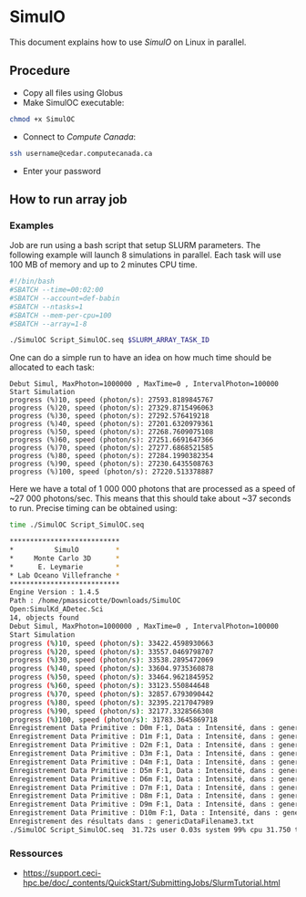 # SimulO

This document explains how to use *SimulO* on Linux in parallel.

## Procedure

- Copy all files using Globus
- Make SimulOC executable:

```bash
chmod +x SimulOC
```

- Connect to *Compute Canada*:

```bash
ssh username@cedar.computecanada.ca
```

- Enter your password

## How to run array job

### Examples

Job are run using a bash script that setup SLURM parameters. The following example will launch 8 simulations in parallel. Each task will use 100 MB of memory and up to 2 minutes CPU time.

```bash
#!/bin/bash
#SBATCH --time=00:02:00
#SBATCH --account=def-babin
#SBATCH --ntasks=1
#SBATCH --mem-per-cpu=100
#SBATCH --array=1-8

./SimulOC Script_SimulOC.seq $SLURM_ARRAY_TASK_ID
```

One can do a simple run to have an idea on how much time should be allocated to each task:

```
Debut Simul, MaxPhoton=1000000 , MaxTime=0 , IntervalPhoton=100000
Start Simulation
progress (%)10, speed (photon/s): 27593.8189845767
progress (%)20, speed (photon/s): 27329.8715496063
progress (%)30, speed (photon/s): 27292.576419218
progress (%)40, speed (photon/s): 27201.6320979361
progress (%)50, speed (photon/s): 27268.7609075108
progress (%)60, speed (photon/s): 27251.6691647366
progress (%)70, speed (photon/s): 27277.6868521585
progress (%)80, speed (photon/s): 27284.1990382354
progress (%)90, speed (photon/s): 27230.6435508763
progress (%)100, speed (photon/s): 27220.513378887
```

Here we have a total of 1 000 000 photons that are processed as a speed of ~27 000 photons/sec. This means that this should take about ~37 seconds to run. Precise timing can be obtained using:

```bash
time ./SimulOC Script_SimulOC.seq

***************************
*          SimulO         *
*     Monte Carlo 3D      *
*      E. Leymarie        *
* Lab Oceano Villefranche *
***************************
Engine Version : 1.4.5
Path : /home/pmassicotte/Downloads/SimulOC
Open:SimulKd_ADetec.Sci
14, objects found
Debut Simul, MaxPhoton=1000000 , MaxTime=0 , IntervalPhoton=100000
Start Simulation
progress (%)10, speed (photon/s): 33422.4598930663
progress (%)20, speed (photon/s): 33557.0469798707
progress (%)30, speed (photon/s): 33538.2895472069
progress (%)40, speed (photon/s): 33604.9735360878
progress (%)50, speed (photon/s): 33464.9621845952
progress (%)60, speed (photon/s): 33123.550844648
progress (%)70, speed (photon/s): 32857.6793090442
progress (%)80, speed (photon/s): 32395.2217047989
progress (%)90, speed (photon/s): 32177.3328566308
progress (%)100, speed (photon/s): 31783.3645869718
Enregistrement Data Primitive : D0m F:1, Data : Intensité, dans : genericDataFilename3.txt
Enregistrement Data Primitive : D1m F:1, Data : Intensité, dans : genericDataFilename3.txt
Enregistrement Data Primitive : D2m F:1, Data : Intensité, dans : genericDataFilename3.txt
Enregistrement Data Primitive : D3m F:1, Data : Intensité, dans : genericDataFilename3.txt
Enregistrement Data Primitive : D4m F:1, Data : Intensité, dans : genericDataFilename3.txt
Enregistrement Data Primitive : D5m F:1, Data : Intensité, dans : genericDataFilename3.txt
Enregistrement Data Primitive : D6m F:1, Data : Intensité, dans : genericDataFilename3.txt
Enregistrement Data Primitive : D7m F:1, Data : Intensité, dans : genericDataFilename3.txt
Enregistrement Data Primitive : D8m F:1, Data : Intensité, dans : genericDataFilename3.txt
Enregistrement Data Primitive : D9m F:1, Data : Intensité, dans : genericDataFilename3.txt
Enregistrement Data Primitive : D10m F:1, Data : Intensité, dans : genericDataFilename3.txt
Enregistrement des résultats dans : genericDataFilename3.txt
./SimulOC Script_SimulOC.seq  31.72s user 0.03s system 99% cpu 31.750 total
```

### Ressources

- <https://support.ceci-hpc.be/doc/_contents/QuickStart/SubmittingJobs/SlurmTutorial.html>
